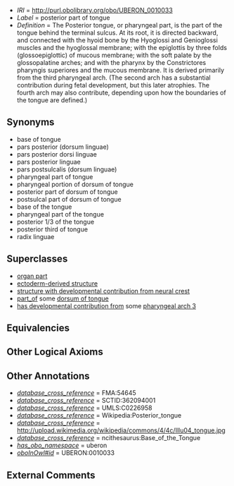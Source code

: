  * *IRI* = http://purl.obolibrary.org/obo/UBERON_0010033
 * *Label* = posterior part of tongue
 * *Definition* = The Posterior tongue, or pharyngeal part, is the part of the tongue behind the terminal sulcus. At its root, it is directed backward, and connected with the hyoid bone by the Hyoglossi and Genioglossi muscles and the hyoglossal membrane; with the epiglottis by three folds (glossoepiglottic) of mucous membrane; with the soft palate by the glossopalatine arches; and with the pharynx by the Constrictores pharyngis superiores and the mucous membrane. It is derived primarily from the third pharyngeal arch. (The second arch has a substantial contribution during fetal development, but this later atrophies. The fourth arch may also contribute, depending upon how the boundaries of the tongue are defined.)

## Synonyms

 * base of tongue
 * pars posterior (dorsum linguae)
 * pars posterior dorsi linguae
 * pars posterior linguae
 * pars postsulcalis (dorsum linguae)
 * pharyngeal part of tongue
 * pharyngeal portion of dorsum of tongue
 * posterior part of dorsum of tongue
 * postsulcal part of dorsum of tongue
 * base of the tongue
 * pharyngeal part of the tongue
 * posterior 1/3 of the tongue
 * posterior third of tongue
 * radix linguae

## Superclasses

 * [organ part](../../UBERON/64/UBERON_0000064.md)
 * [ectoderm-derived structure](../../UBERON/21/UBERON_0004121.md)
 * [structure with developmental contribution from neural crest](../../UBERON/14/UBERON_0010314.md)
 * [part_of](../../BFO/50/BFO_0000050.md) some [dorsum of tongue](../../UBERON/71/UBERON_0009471.md)
 * [has developmental contribution from](../../RO/54/RO_0002254.md) some [pharyngeal arch 3](../../UBERON/14/UBERON_0003114.md)

## Equivalencies


## Other Logical Axioms


## Other Annotations

 * *[database_cross_reference](../../ef/oboInOwl#hasDbXref.md)* = FMA:54645
 * *[database_cross_reference](../../ef/oboInOwl#hasDbXref.md)* = SCTID:362094001
 * *[database_cross_reference](../../ef/oboInOwl#hasDbXref.md)* = UMLS:C0226958
 * *[database_cross_reference](../../ef/oboInOwl#hasDbXref.md)* = Wikipedia:Posterior_tongue
 * *[database_cross_reference](../../ef/oboInOwl#hasDbXref.md)* = http://upload.wikimedia.org/wikipedia/commons/4/4c/Illu04_tongue.jpg
 * *[database_cross_reference](../../ef/oboInOwl#hasDbXref.md)* = ncithesaurus:Base_of_the_Tongue
 * *[has_obo_namespace](../../ce/oboInOwl#hasOBONamespace.md)* = uberon
 * *[oboInOwl#id](../../id/oboInOwl#id.md)* = UBERON:0010033

## External Comments


